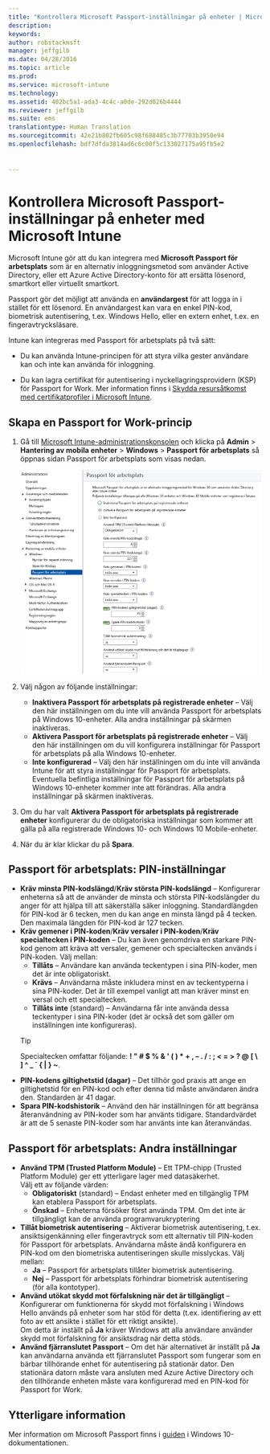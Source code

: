 ```yaml
---
title: "Kontrollera Microsoft Passport-inställningar på enheter | Microsoft Intune"
description: 
keywords: 
author: robstackmsft
manager: jeffgilb
ms.date: 04/28/2016
ms.topic: article
ms.prod: 
ms.service: microsoft-intune
ms.technology: 
ms.assetid: 402bc5a1-ada3-4c4c-a0de-292d026b4444
ms.reviewer: jeffgilb
ms.suite: ems
translationtype: Human Translation
ms.sourcegitcommit: 42e21b802fb605c98f688485c3b77703b3950e94
ms.openlocfilehash: bdf7dfda3814ad6c6c00f5c133027175a95fb5e2


---
```


# Kontrollera Microsoft Passport-inställningar på enheter med Microsoft Intune
Microsoft Intune gör att du kan integrera med **Microsoft Passport för arbetsplats** som är en alternativ inloggningsmetod som använder Active Directory, eller ett Azure Active Directory-konto för att ersätta lösenord, smartkort eller virtuellt smartkort.

Passport gör det möjligt att använda en **användargest** för att logga in i stället för ett lösenord. En användargest kan vara en enkel PIN-kod, biometrisk autentisering, t.ex. Windows Hello, eller en extern enhet, t.ex. en fingeravtrycksläsare.

Intune kan integreras med Passport för arbetsplats på två sätt:

-   Du kan använda Intune-principen för att styra vilka gester användare kan och inte kan använda för inloggning.

-   Du kan lagra certifikat för autentisering i nyckellagringsprovidern (KSP) för Passport for Work. Mer information finns i [Skydda resursåtkomst med certifikatprofiler i Microsoft Intune](secure-resource-access-with-certificate-profiles.md).

## Skapa en Passport for Work-princip

1.  Gå till [Microsoft Intune-administrationskonsolen](https://manage.microsoft.com) och klicka på **Admin** &gt; **Hantering av mobila enheter** &gt; **Windows** &gt; **Passport för arbetsplats** så öppnas sidan Passport för arbetsplats som visas nedan.

    ![Sidan Passport för arbetsplats](../media/passport.png)

2.  Välj någon av följande inställningar:
    - **Inaktivera Passport för arbetsplats på registrerade enheter** – Välj den här inställningen om du inte vill använda Passport för arbetsplats på Windows 10-enheter. Alla andra inställningar på skärmen inaktiveras.
    - **Aktivera Passport för arbetsplats på registrerade enheter** – Välj den här inställningen om du vill konfigurera inställningar för Passport för arbetsplats på alla Windows 10-enheter.
    - **Inte konfigurerad** – Välj den här inställningen om du inte vill använda Intune för att styra inställningar för Passport för arbetsplats. Eventuella befintliga inställningar för Passport för arbetsplats på Windows 10-enheter kommer inte att förändras. Alla andra inställningar på skärmen inaktiveras.
3.  Om du har valt **Aktivera Passport för arbetsplats på registrerade enheter** konfigurerar du de obligatoriska inställningar som kommer att gälla på alla registrerade Windows 10- och Windows 10 Mobile-enheter.
3.  När du är klar klickar du på **Spara**.

## Passport för arbetsplats: PIN-inställningar

  
- **Kräv minsta PIN-kodslängd**/**Kräv största PIN-kodslängd** – Konfigurerar enheterna så att de använder de minsta och största PIN-kodslängder du anger för att hjälpa till att säkerställa säker inloggning. Standardlängden för PIN-kod är 6 tecken, men du kan ange en minsta längd på 4 tecken. Den maximala längden för PIN-kod är 127 tecken.
- **Kräv gemener i PIN-koden**/**Kräv versaler i PIN-koden**/**Kräv specialtecken i PIN-koden** – Du kan även genomdriva en starkare PIN-kod genom att kräva att versaler, gemener och specialtecken används i PIN-koden. Välj mellan:
    - **Tillåts** – Användare kan använda teckentypen i sina PIN-koder, men det är inte obligatoriskt.
    - **Krävs** – Användarna måste inkludera minst en av teckentyperna i sina PIN-koder. Det är till exempel vanligt att man kräver minst en versal och ett specialtecken.
    - **Tillåts inte** (standard) – Användarna får inte använda dessa teckentyper i sina PIN-koder (det är också det som gäller om inställningen inte konfigureras).
    > [!TIP]
    > Specialtecken omfattar följande: **! " # $ % &amp; ' ( ) &#42; + , – . / : ; &lt; = &gt; ? @ [ \ ] ^ _ &#96; { &#124; } ~**.
- **PIN-kodens giltighetstid (dagar)** – Det tillhör god praxis att ange en giltighetstid för en PIN-kod och efter denna tid måste användaren ändra den. Standarden är 41 dagar. 
- **Spara PIN-kodshistorik** – Använd den här inställningen för att begränsa återanvändning av PIN-koder som har använts tidigare. Standardvärdet är att de 5 senaste PIN-koder som har använts inte kan återanvändas.


## Passport för arbetsplats: Andra inställningar

- **Använd TPM (Trusted Platform Module)** – Ett TPM-chipp (Trusted Platform Module) ger ett ytterligare lager med datasäkerhet.<br>Välj ett av följande värden:
    - **Obligatoriskt** (standard) – Endast enheter med en tillgänglig TPM kan etablera Passport för arbetsplats.
    - **Önskad** – Enheterna försöker först använda TPM. Om det inte är tillgängligt kan de använda programvarukryptering
- **Tillåt biometrisk autentisering** – Aktiverar biometrisk autentisering, t.ex. ansiktsigenkänning eller fingeravtryck som ett alternativ till PIN-koden för Passport för arbetsplats. Användarna måste ändå konfigurera en PIN-kod om den biometriska autentiseringen skulle misslyckas. Välj mellan:
    - **Ja** – Passport för arbetsplats tillåter biometrisk autentisering.
    - **Nej** – Passport för arbetsplats förhindrar biometrisk autentisering (för alla kontotyper).
- **Använd utökat skydd mot förfalskning när det är tillgängligt** – Konfigurerar om funktionerna för skydd mot förfalskning i Windows Hello används på enheter som har stöd för detta (t.ex. identifiering av ett foto av ett ansikte i stället för ett riktigt ansikte).<br>Om detta är inställt på **Ja** kräver Windows att alla användare använder skydd mot förfalskning för ansiktsdrag när detta stöds.
- **Använd fjärranslutet Passport** – Om det här alternativet är inställt på **Ja** kan användarna använda ett fjärranslutet Passport som fungerar som en bärbar tillhörande enhet för autentisering på stationär dator. Den stationära datorn måste vara ansluten med Azure Active Directory och den tillhörande enheten måste vara konfigurerad med en PIN-kod för Passport for Work.

## Ytterligare information
Mer information om Microsoft Passport finns i [guiden](https://technet.microsoft.com/library/mt589441.aspx) i Windows 10-dokumentationen.





<!--HONumber=Jun16_HO4-->


